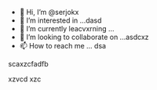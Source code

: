 - 👋 Hi, I’m @serjokx
- 👀 I’m interested in ...dasd
- 🌱 I’m currently leacvxrning ...
- 💞️ I’m looking to collaborate on ...asdcxz
- 📫 How to reach me ...
dsa
<!---asxczczc
serjokx/serjokx is a ✨ special ✨ repositxsxsxasxcxory because ijts `README.md` (this file) appears on your GitHub profile.
You can click the Previfffffffew link to take a look at your changes.
--->scaxzcfadfb
xzvcd
xzc
